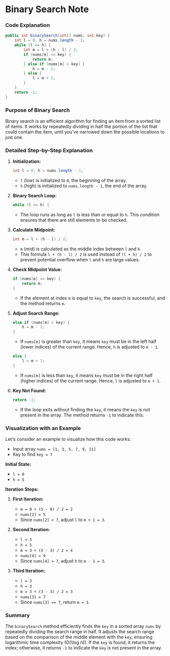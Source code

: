# Binary Search Note

### Code Explanation

```java
public int binarySearch(int[] nums, int key) {
    int l = 0, h = nums.length - 1;
    while (l <= h) {
        int m = l + (h - l) / 2;
        if (nums[m] == key) {
            return m;
        } else if (nums[m] > key) {
            h = m - 1;
        } else {
            l = m + 1;
        }
    }
    return -1;
}
```

### Purpose of Binary Search

Binary search is an efficient algorithm for finding an item from a sorted list of items. It works by repeatedly dividing in half the portion of the list that could contain the item, until you’ve narrowed down the possible locations to just one.

### Detailed Step-by-Step Explanation

1. **Initialization:**
   ```java
   int l = 0, h = nums.length - 1;
   ```
   - `l` (low) is initialized to `0`, the beginning of the array.
   - `h` (high) is initialized to `nums.length - 1`, the end of the array.

2. **Binary Search Loop:**
   ```java
   while (l <= h) {
   ```
   - The loop runs as long as `l` is less than or equal to `h`. This condition ensures that there are still elements to be checked.

3. **Calculate Midpoint:**
   ```java
   int m = l + (h - l) / 2;
   ```
   - `m` (mid) is calculated as the middle index between `l` and `h`.
   - This formula `l + (h - l) / 2` is used instead of `(l + h) / 2` to prevent potential overflow when `l` and `h` are large values.

4. **Check Midpoint Value:**
   ```java
   if (nums[m] == key) {
       return m;
   }
   ```
   - If the element at index `m` is equal to `key`, the search is successful, and the method returns `m`.

5. **Adjust Search Range:**
   ```java
   else if (nums[m] > key) {
       h = m - 1;
   }
   ```
   - If `nums[m]` is greater than `key`, it means `key` must be in the left half (lower indices) of the current range. Hence, `h` is adjusted to `m - 1`.

   ```java
   else {
       l = m + 1;
   }
   ```
   - If `nums[m]` is less than `key`, it means `key` must be in the right half (higher indices) of the current range. Hence, `l` is adjusted to `m + 1`.

6. **Key Not Found:**
   ```java
   return -1;
   ```
   - If the loop exits without finding the `key`, it means the `key` is not present in the array. The method returns `-1` to indicate this.

### Visualization with an Example

Let's consider an example to visualize how this code works:
- Input array `nums = [1, 3, 5, 7, 9, 11]`
- Key to find `key = 7`

**Initial State:**
- `l = 0`
- `h = 5`

**Iteration Steps:**

1. **First Iteration:**
   - `m = 0 + (5 - 0) / 2 = 2`
   - `nums[2] = 5`
   - Since `nums[2] < 7`, adjust `l` to `m + 1 = 3`.

2. **Second Iteration:**
   - `l = 3`
   - `h = 5`
   - `m = 3 + (5 - 3) / 2 = 4`
   - `nums[4] = 9`
   - Since `nums[4] > 7`, adjust `h` to `m - 1 = 3`.

3. **Third Iteration:**
   - `l = 3`
   - `h = 3`
   - `m = 3 + (3 - 3) / 2 = 3`
   - `nums[3] = 7`
   - Since `nums[3] == 7`, return `m = 3`.

### Summary

The `binarySearch` method efficiently finds the `key` in a sorted array `nums` by repeatedly dividing the search range in half. It adjusts the search range based on the comparison of the middle element with the `key`, ensuring logarithmic time complexity \(O(\log n)\). If the `key` is found, it returns the index; otherwise, it returns `-1` to indicate the `key` is not present in the array.
